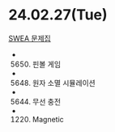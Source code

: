 # 24.02.27(Tue)

[SWEA 문제집](https://swexpertacademy.com/main/talk/solvingClub/problemBoxDetail.do?solveclubId=AY2i7WQ6i8EDFAXh&probBoxId=AY3WBtm6TUcDFAUZ)

- 5650. 핀볼 게임

- 5648. 원자 소멸 시뮬레이션

- 5644. 무선 충전

- 1220. Magnetic